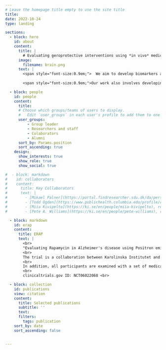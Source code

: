 ```yaml
---
# Leave the homepage title empty to use the site title
title:
date: 2022-10-24
type: landing

sections:
  - block: hero
    id: about 
    content:
      title: |
        # Evaluating geroprotective interventions using *in vivo* medical imaging 
      image:
        filename: brain.png
      text: |
        <span style="font-size:0.9em;">  We aim to develop biomarkers and new treatments for neurodegenerative diseases. We do this by applying medical imaging techniques, such as MRI, PET and CT, to pre-clinical models of neurodegeneration, as well as human patients. Currently, we are running an academically sponsored phase IIa trial in early Alzheimer's disease, where we assess the effect of the drug sirolimus (a.k.a. rapamycin) on neurodegeneration, brain metabolism and aging processes. </span> <br>
        
        <span style="font-size:0.9em;">Our work also involves developing and validating biomarkers of aging that can be used as endpoints in clinical trials of geroprotective compounds. To this end, we apply machine learning models to large batches of multi-modal imaging data to estimate the biological age of different organ-systems in the human body.</span>

  - block: people
    id: people
    content:
      title:
      # Choose which groups/teams of users to display.
      #   Edit `user_groups` in each user's profile to add them to one or more of these groups.
      user_groups:
          - Group leader
          - Researchers and staff
          - Colaborators 
          - Alumni
      sort_by: Params.position
      sort_ascending: true
    design:
      show_interests: true
      show_role: true
      show_social: true

#  - block: markdown
#    id: collaborators
#    content:
#      title: Key Collaborators
#      text: |
#        - [Mikael Palner](https://portal.findresearcher.sdu.dk/da/persons/mpalner), small-animal PET imaging research group leader at the University of Southern Denmark. <br>
#        - [Todd Ogden](https://www.publichealth.columbia.edu/profile/r-todd-ogden-phd), vice chair of Columbia University #Department of Biostatistics, NYC, USA. <br> 
#        - [Miia Kivipelto](https://ki.se/en/people/miia-kivipelto), research group leader and head of Karolinska Hospital Theme Aging R&D. <br>
#        - [Pete A. Williams](https://ki.se/en/people/pete-williams), research group leader at KI/St Eriks Eye Hospital. <br>

  - block: markdown
    id: erap
    content:
      title: ERAP
      text: |
        <br>
        "Evaluating Rapamycin in Alzheimer's disease using Positron emission tomography" (or ERAP for short) is a clinical phase IIa pilot trial. In this one-arm, open-label trial, we assess if the drug rapamycin/sirolimus can be repurposed as a treatment for dementia disorders and neurodegeneration. <br>
        <br>
        The trial is a collaboration between Karolinska Institutet and the Karolinska Hospital Memory Clinic in Solna, Sweden. It was initiated on September 1, 2023, and patients with early-stage Alzheimer's disease or mild cognitive impairment are currently being enrolled by invitation. Participants are treated for six months with a weekly dose of 7 mg sirolimus. Before and at the end of the treatment, all participants undergo a series of examinations where we quantify the change in cerebral glucose metabolism, cerebral blood flow, disease-markers in the CSF and cognition. <br>
        <br>
        In addition, all participants are examined with a set of medical imaging techniques to quatify change in heart function, bone and muscle density, retinal nerve layer thickness, as well as atherosclerotic- and periodontal inflammation. The purpose of these examinations is to assess if rapamycin affects age-related pathological processes in organs and tissues also outside the central nervous system.  <br>  
        <br>  
        clinicaltrials.gov ID: NCT06022068 <br>

  - block: collection
    id: publications
    view: citation
    content:
      title: Selected publications 
      subtitle: ''
      text:
      filters:
        tags: publication
    sort_by: date
    sort_ascending: false
      
  
---
```

